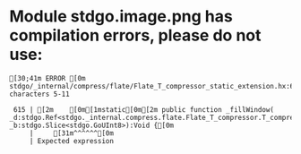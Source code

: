 # Module stdgo.image.png has compilation errors, please do not use:
```
[30;41m ERROR [0m stdgo/_internal/compress/flate/Flate_T_compressor_static_extension.hx:615: characters 5-11

 615 | [2m    [0m[1mstatic[0m[2m public function _fillWindow( _d:stdgo.Ref<stdgo._internal.compress.flate.Flate_T_compressor.T_compressor>, _b:stdgo.Slice<stdgo.GoUInt8>):Void {[0m
     |     [31m^^^^^^[0m
     | Expected expression


```

